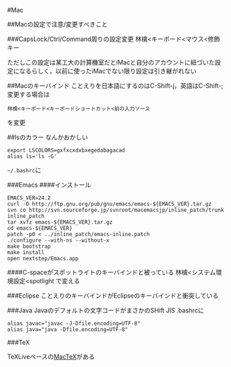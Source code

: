 #Mac

##Macの設定で注意/変更すべきこと

###CapsLock/Ctrl/Command周りの設定変更 
    林檎<キーボード<マウス<修飾キー

ただしこの設定は某工大の計算機室だとiMacと自分のアカウントに紐づいた設定になるらしく，以前に使ったiMacでない限り設定は引き継がれない

##Macのキーバインド 
ことえりを日本語にするのはC-Shift-j，英語はC-Shift-;
変更する場合は

    林檎<キーボード<キーボードショートカット<前の入力ソース

を変更

##lsのカラー
なんかおかしい

    export LSCOLORS=gxfxcxdxbxegedabagacad
    alias ls='ls -G'

`~/.bashrc`に

###Emacs
####インストール

    EMACS_VER=24.2
    curl -O http://ftp.gnu.org/pub/gnu/emacs/emacs-${EMACS_VER}.tar.gz
    svn co http://svn.sourceforge.jp/svnroot/macemacsjp/inline_patch/trunk
    inline_patch
    tar xvfz emacs-${EMACS_VER}.tar.gz
    cd emacs-${EMACS_VER}
    patch -p0 < ../inline_patch/emacs-inline.patch
    ./configure --with-ns --without-x
    make bootstrap
    make install
    open nextstep/Emacs.app

####C-spaceがスポットライトのキーバインドと被っている 
    林檎<システム環境設定<spotlight で変える


###Eclipse
ことえりのキーバインドがEclipseのキーバインドと衝突している

###Java
Javaのデフォルトの文字コードがまさかのSHift JIS .bashrcに

    alias javac="javac -J-Dfile.encoding=UTF-8"
    alias java="java -Dfile.encoding=UTF-8"

###TeX

TeXLiveベースの[MacTeX](http://www.tug.org/mactex/)がある

